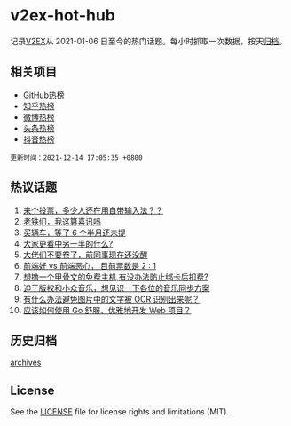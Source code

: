 # v2ex-hot-hub

 记录[V2EX](https://www.v2ex.com/)从 2021-01-06 日至今的热门话题。每小时抓取一次数据，按天[归档](archives)。
 
 ## 相关项目

- [GitHub热榜](https://github.com/snaildev/github-hot-hub)
- [知乎热榜](https://github.com/snaildev/zhihu-hot-hub)
- [微博热榜](https://github.com/snaildev/weibo-hot-hub)
- [头条热榜](https://github.com/snaildev/toutiao-hot-hub)
- [抖音热榜](https://github.com/snaildev/douyin-hot-hub)


 `更新时间：2021-12-14 17:05:35 +0800`

## 热议话题

1. [来个投票，多少人还在用自带输入法？？](https://www.v2ex.com/t/821922)
1. [老铁们，我这算喜讯吗](https://www.v2ex.com/t/821977)
1. [买辆车，等了 6 个半月还未提](https://www.v2ex.com/t/822035)
1. [大家更看中另一半的什么?](https://www.v2ex.com/t/822017)
1. [大佬们不要卷了，前同事现在还没醒](https://www.v2ex.com/t/822014)
1. [前端好 vs 前端恶心， 目前票数是 2 : 1](https://www.v2ex.com/t/822013)
1. [想撸一个甲骨文的免费主机,有没办法防止绑卡后扣费?](https://www.v2ex.com/t/821937)
1. [迫于版权和小众音乐，想见识一下各位的音乐同步方案](https://www.v2ex.com/t/822025)
1. [有什么办法避免图片中的文字被 OCR 识别出来呢？](https://www.v2ex.com/t/822041)
1. [应该如何使用 Go 舒服、优雅地开发 Web 项目？](https://www.v2ex.com/t/821961)

## 历史归档

[archives](archives)

## License

See the [LICENSE](LICENSE) file for license rights and limitations (MIT).
